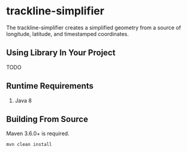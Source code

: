 # trackline-simplifier
The trackline-simplifier creates a simplified geometry from a source of longitude, latitude, and timestamped coordinates.

## Using Library In Your Project
TODO

## Runtime Requirements
1. Java 8

## Building From Source
Maven 3.6.0+ is required.
```bash
mvn clean install
```